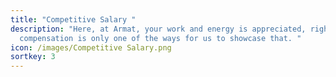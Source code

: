 ```yaml
---
title: "Competitive Salary "
description: "Here, at Armat, your work and energy is appreciated, right
  compensation is only one of the ways for us to showcase that. "
icon: /images/Competitive Salary.png
sortkey: 3
---
```

